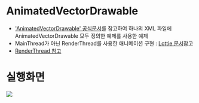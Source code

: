 # AnimatedVectorDrawable
- ['AnimatedVectorDrawable' 공식문서](https://developer.android.com/reference/android/graphics/drawable/AnimatedVectorDrawable?hl=ko)를 참고하여 하나의 XML 파일에 AnimatedVectorDrawable 모두 정의한 예제를 사용한 예제
- MainThread가 아닌 RenderThread를 사용한 애니메이션 구현 : [Lottie 문서](https://airbnb.io/lottie/#/android?id=what-is-the-impact-of-lottie-on-apk-size)참고
- [RenderThread 참고](https://medium.com/@workingkills/understanding-the-renderthread-4dc17bcaf979)

# 실행화면
<img src="https://user-images.githubusercontent.com/57036748/161713795-7bcd2f30-0205-425e-a5fa-69181ddd9ef5.gif">
